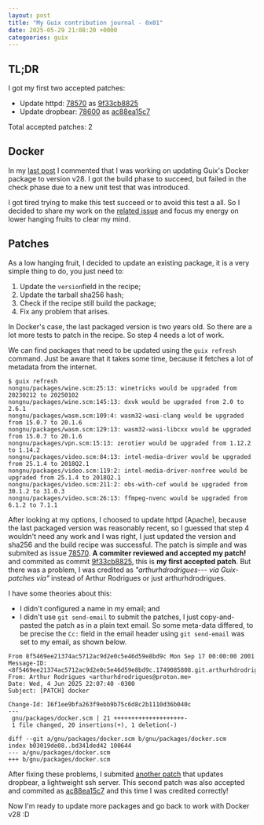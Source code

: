 ```yaml
---
layout: post
title: "My Guix contribution journal - 0x01"
date: 2025-05-29 21:08:20 +0000
categoories: guix
---
```


## TL;DR

I got my first two accepted patches:
* Update httpd: [78570](https://issues.guix.gnu.org/78570) as [9f33cb8825](https://codeberg.org/guix/guix/commit/9f33cb88252f628899c1e11f8b72b9f0022804e1)
* Update dropbear: [78600](https://issues.guix.gnu.org/78600) as [ac88ea15c7](https://codeberg.org/guix/guix/commit/ac88ea15c74e918d3a5ad9c5e45f3ef2af2c2d20)

Total accepted patches: 2

## Docker

In my [last post](../05/17/first-contact-guix.html) I commented that I was working on updating Guix's Docker package to version v28.
I got the build phase to succeed, but failed in the check phase due to a new unit test that was introduced.

I got tired trying to make this test succeed or to avoid this test a all.
So I decided to share my work on the [related issue](https://issues.guix.gnu.org/74746)
and focus my energy on lower hanging fruits to clear my mind.

## Patches

As a low hanging fruit, I decided to update an existing package, it is a very simple thing to do, you just need to:
1. Update the `version`field in the recipe;
2. Update the tarball sha256 hash;
3. Check if the recipe still build the package;
4. Fix any problem that arises.

In Docker's case, the last packaged version is two years old.
So there are a lot more tests to patch in the recipe.
So step 4 needs a lot of work.

We can find packages that need to be updated using the `guix refresh` command.
Just be aware that it takes some time, because it fetches a lot of metadata from the internet.

```{bash}
$ guix refresh
nongnu/packages/wine.scm:25:13: winetricks would be upgraded from 20230212 to 20250102
nongnu/packages/wine.scm:145:13: dxvk would be upgraded from 2.0 to 2.6.1
nongnu/packages/wasm.scm:109:4: wasm32-wasi-clang would be upgraded from 15.0.7 to 20.1.6
nongnu/packages/wasm.scm:129:13: wasm32-wasi-libcxx would be upgraded from 15.0.7 to 20.1.6
nongnu/packages/vpn.scm:15:13: zerotier would be upgraded from 1.12.2 to 1.14.2
nongnu/packages/video.scm:84:13: intel-media-driver would be upgraded from 25.1.4 to 2018Q2.1
nongnu/packages/video.scm:119:2: intel-media-driver-nonfree would be upgraded from 25.1.4 to 2018Q2.1
nongnu/packages/video.scm:211:2: obs-with-cef would be upgraded from 30.1.2 to 31.0.3
nongnu/packages/video.scm:26:13: ffmpeg-nvenc would be upgraded from 6.1.2 to 7.1.1
```

After looking at my options, I choosed to update httpd (Apache), because the last packaged version was reasonably recent, 
so I guessed that step 4 wouldn't need any work and I was right, I just updated the version and sha256 and the build recipe was successful.
The patch is simple and was submited as issue [78570](https://issues.guix.gnu.org/78570).
**A commiter reviewed and accepted my patch!** and commited as commit [9f33cb8825](https://codeberg.org/guix/guix/commit/9f33cb88252f628899c1e11f8b72b9f0022804e1), this is **my first accepted patch**. 
But there was a problem, I was credited as *"arthurhdrodrigues--- via Guix-patches via"* instead of Arthur Rodrigues or just arthurhdrodrigues.

I have some theories about this:
* I didn't configured a name in my email; and
* I didn't use `git send-email` to submit the patches, I just copy-and-pasted the patch as in a plain text email.
  So some meta-data differed, to be precise the `Cc:` field in the email header using `git send-email` was set to my email, as shown below.

```{text}
From 8f5469ee21374ac5712ac9d2e0c5e46d59e8bd9c Mon Sep 17 00:00:00 2001                                                                                                   
Message-ID: <8f5469ee21374ac5712ac9d2e0c5e46d59e8bd9c.1749085808.git.arthurhdrodrigues@proton.me>
From: Arthur Rodrigues <arthurhdrodrigues@proton.me>
Date: Wed, 4 Jun 2025 22:07:40 -0300
Subject: [PATCH] docker
 
Change-Id: I6f1ee9bfa263f9ebb9b75c6d8c2b1110d36b040c
---
 gnu/packages/docker.scm | 21 ++++++++++++++++++++-
 1 file changed, 20 insertions(+), 1 deletion(-)
 
diff --git a/gnu/packages/docker.scm b/gnu/packages/docker.scm
index b03019de08..bd341ded42 100644
--- a/gnu/packages/docker.scm
+++ b/gnu/packages/docker.scm
```

After fixing these problems, I submited [another patch](https://issues.guix.gnu.org/78600) that updates dropbear, a lightweight ssh server.
This second patch was also accepted and commited as [ac88ea15c7](https://codeberg.org/guix/guix/commit/ac88ea15c74e918d3a5ad9c5e45f3ef2af2c2d20) and this time I was credited correctly!

Now I'm ready to update more packages and go back to work with Docker v28 :D
